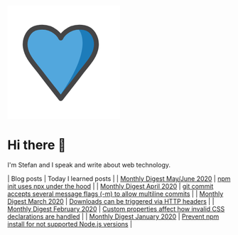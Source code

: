 ![Heart logo](./screenshot.png)

# Hi there 👋

I'm Stefan and I speak and write about web technology.

<!-- TABLE -->

| Blog posts | Today I learned posts |
| [Monthly Digest May/June 2020](https://www.stefanjudis.com/blog/monthly-digest-may-june-2020/) | [npm init uses npx under the hood](https://www.stefanjudis.com/today-i-learned/npm-init-uses-npx-under-the-hood/) |
| [Monthly Digest April 2020](https://www.stefanjudis.com/blog/monthly-digest-april-2020/) | [git commit accepts several message flags (-m) to allow multiline commits](https://www.stefanjudis.com/today-i-learned/git-commit-accepts-several-message-flags-m-to-allow-multiline-commits/) |
| [Monthly Digest March 2020](https://www.stefanjudis.com/blog/monthly-digest-march-2020/) | [Downloads can be triggered via HTTP headers](https://www.stefanjudis.com/today-i-learned/downloads-can-be-triggered-via-http-headers/) |
| [Monthly Digest February 2020](https://www.stefanjudis.com/blog/monthly-digest-february-2020/) | [Custom properties affect how invalid CSS declarations are handled](https://www.stefanjudis.com/today-i-learned/custom-properties-affect-how-invalid-css-declarations-are-handled/) |
| [Monthly Digest January 2020](https://www.stefanjudis.com/blog/monthly-digest-january-2020/) | [Prevent npm install for not supported Node.js versions](https://www.stefanjudis.com/today-i-learned/prevent-npm-install-for-not-supported-node-js-versions/) |

<!-- TABLE_END -->

